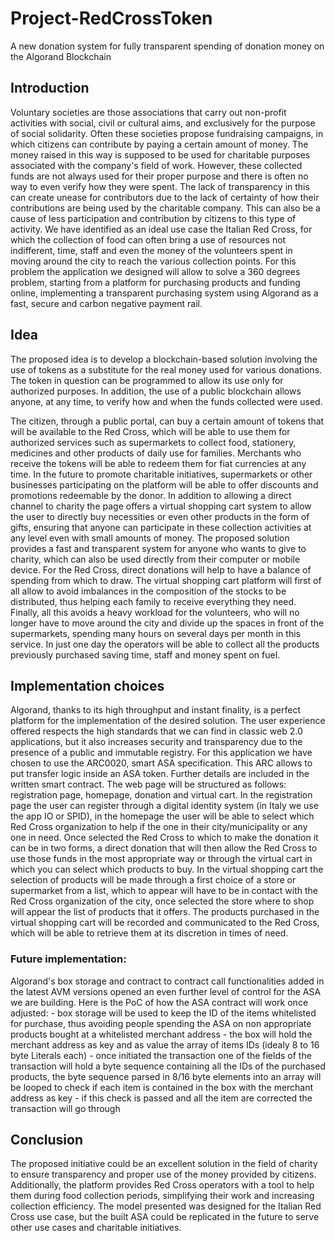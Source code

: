 # Project-RedCrossToken

A new donation system for fully transparent spending of donation money on the Algorand Blockchain

## Introduction

Voluntary societies are those associations that carry out non-profit activities with social, civil or cultural aims, and exclusively for the purpose of social solidarity. Often these societies propose fundraising campaigns, in which citizens can contribute by paying a certain amount of money. The money raised in this way is supposed to be used for charitable purposes associated with the company's field of work. However, these collected funds are not always used for their proper purpose and there is often no way to even verify how they were spent. The lack of transparency in this can create unease for contributors due to the lack of certainty of how their contributions are being used by the charitable company. This can also be a cause of less participation and contribution by citizens to this type of activity.
We have identified as an ideal use case the Italian Red Cross, for which the collection of food can often bring a use of resources not indifferent, time, staff and even the money of the volunteers spent in moving around the city to reach the various collection points.
For this problem the application we designed will allow to solve a 360 degrees problem, starting from a platform for purchasing products and funding online, implementing a transparent purchasing system using Algorand as a fast, secure and carbon negative payment rail.

## Idea

The proposed idea is to develop a blockchain-based solution involving the use of tokens as a substitute for the real money used for various donations. The token in question can be programmed to allow its use only for authorized purposes. In addition, the use of a public blockchain allows anyone, at any time, to verify how and when the funds collected were used.

The citizen, through a public portal, can buy a certain amount of tokens that will be available to the Red Cross, which will be able to use them for authorized services such as supermarkets to collect food, stationery, medicines and other products of daily use for families. Merchants who receive the tokens will be able to redeem them for fiat currencies at any time. In the future to promote charitable initiatives, supermarkets or other businesses participating on the platform will be able to offer discounts and promotions redeemable by the donor.
In addition to allowing a direct channel to charity the page offers a virtual shopping cart system to allow the user to directly buy necessities or even other products in the form of gifts, ensuring that anyone can participate in these collection activities at any level even with small amounts of money.
The proposed solution provides a fast and transparent system for anyone who wants to give to charity, which can also be used directly from their computer or mobile device. For the Red Cross, direct donations will help to have a balance of spending from which to draw. The virtual shopping cart platform will first of all allow to avoid imbalances in the composition of the stocks to be distributed, thus helping each family to receive everything they need. Finally, all this avoids a heavy workload for the volunteers, who will no longer have to move around the city and divide up the spaces in front of the supermarkets, spending many hours on several days per month in this service. In just one day the operators will be able to collect all the products previously purchased saving time, staff and money spent on fuel.

## Implementation choices

Algorand, thanks to its high throughput and instant finality, is a perfect platform for the implementation of the desired solution. The user experience offered respects the high standards that we can find in classic web 2.0 applications, but it also increases security and transparency due to the presence of a public and immutable registry.
For this application we have chosen to use the ARC0020, smart ASA specification. This ARC allows to put transfer logic inside an ASA token.
Further details are included in the written smart contract.
The web page will be structured as follows: registration page, homepage, donation and virtual cart. In the registration page the user can register through a digital identity system (in Italy we use the app IO or SPID), in the homepage the user will be able to select which Red Cross organization to help if the one in their city/municipality or any one in need. Once selected the Red Cross to which to make the donation it can be in two forms, a direct donation that will then allow the Red Cross to use those funds in the most appropriate way or through the virtual cart in which you can select which products to buy. In the virtual shopping cart the selection of products will be made through a first choice of a store or supermarket from a list, which to appear will have to be in contact with the Red Cross organization of the city, once selected the store where to shop will appear the list of products that it offers. The products purchased in the virtual shopping cart will be recorded and communicated to the Red Cross, which will be able to retrieve them at its discretion in times of need.

### Future implementation:

Algorand's box storage and contract to contract call functionalities added in the latest AVM versions opened an even further level of control for the ASA we are building. Here is the PoC of how the ASA contract will work once adjusted: - box storage will be used to keep the ID of the items whitelisted for purchase, thus avoiding people spending the ASA on non appropriate products bought at a whitelisted merchant address - the box will hold the merchant address as key and as value the array of items IDs (idealy 8 to 16 byte Literals each) - once initiated the transaction one of the fields of the transaction will hold a byte sequence containing all the IDs of the purchased products, the byte sequence parsed in 8/16 byte elements into an array will be looped to check if each item is contained in the box with the merchant address as key - if this check is passed and all the item are corrected the transaction will go through

## Conclusion

The proposed initiative could be an excellent solution in the field of charity to ensure transparency and proper use of the money provided by citizens.
Additionally, the platform provides Red Cross operators with a tool to help them during food collection periods, simplifying their work and increasing collection efficiency.
The model presented was designed for the Italian Red Cross use case, but the built ASA could be replicated in the future to serve other use cases and charitable initiatives.
